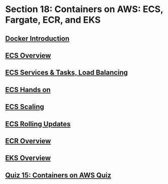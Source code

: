 # Section 18: Containers on AWS: ECS, Fargate, ECR, and EKS


## [Docker Introduction](https://www.udemy.com/course/aws-certified-solutions-architect-associate-saa-c02/learn/lecture/26099482#overview)


## [ECS Overview](https://www.udemy.com/course/aws-certified-solutions-architect-associate-saa-c02/learn/lecture/26099492#overview)


## [ECS Services & Tasks, Load Balancing](https://www.udemy.com/course/aws-certified-solutions-architect-associate-saa-c02/learn/lecture/26099494#overview)


## [ECS Hands on](https://www.udemy.com/course/aws-certified-solutions-architect-associate-saa-c02/learn/lecture/26099498#overview)


## [ECS Scaling](https://www.udemy.com/course/aws-certified-solutions-architect-associate-saa-c02/learn/lecture/26099502#overview)


## [ECS Rolling Updates](https://www.udemy.com/course/aws-certified-solutions-architect-associate-saa-c02/learn/lecture/26099506#overview)


## [ECR Overview](https://www.udemy.com/course/aws-certified-solutions-architect-associate-saa-c02/learn/lecture/26099512#overview)


## [EKS Overview](https://www.udemy.com/course/aws-certified-solutions-architect-associate-saa-c02/learn/lecture/26099518#overview)


## [Quiz 15: Containers on AWS Quiz](https://www.udemy.com/course/aws-certified-solutions-architect-associate-saa-c02/learn/quiz/5337173#overview)

